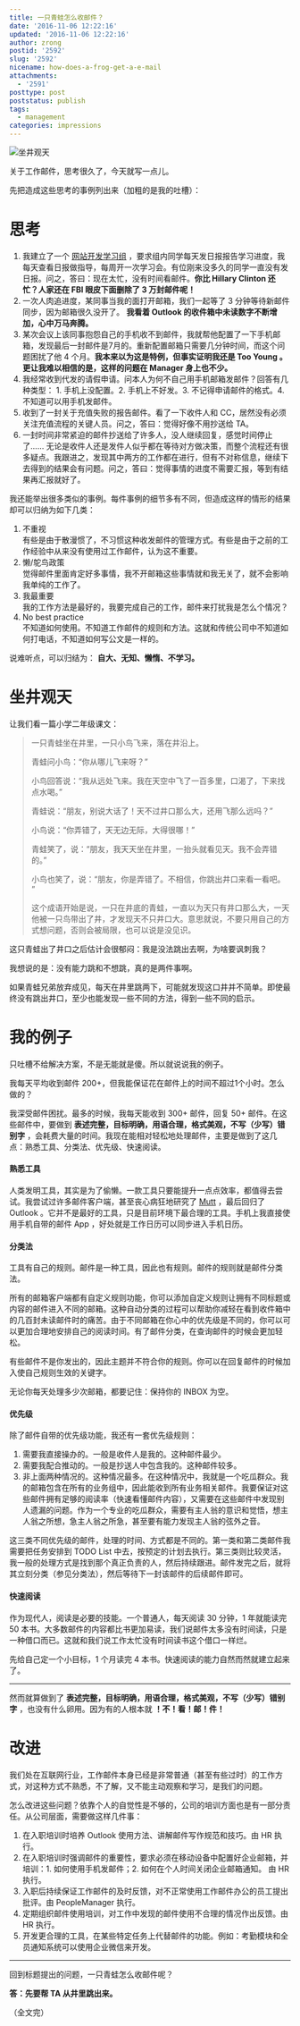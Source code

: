 ```yaml
---
title: 一只青蛙怎么收邮件？
date: '2016-11-06 12:22:16'
updated: '2016-11-06 12:22:16'
author: zrong
postid: '2592'
slug: '2592'
nicename: how-does-a-frog-get-a-e-mail
attachments:
  - '2591'
posttype: post
poststatus: publish
tags:
  - management
categories: impressions
---
```


![坐井观天][51]

关于工作邮件，思考很久了，今天就写一点儿。

先把造成这些思考的事例列出来（加粗的是我的吐槽）：<!--more-->

# 思考

1. 我建立了一个 [网站开发学习组][1] ，要求组内同学每天发日报报告学习进度，我每天查看日报做指导，每周开一次学习会。有位刚来没多久的同学一直没有发日报。问之，答曰：现在太忙，没有时间看邮件。**你比 Hillary Clinton 还忙？人家还在 FBI 眼皮下面删除了 3 万封邮件呢！**
2. 一次人肉追进度，某同事当我的面打开邮箱，我们一起等了 3 分钟等待新邮件同步，因为邮箱很久没开了。 **我看着 Outlook 的收件箱中未读数字不断增加，心中万马奔腾。**
3. 某次会议上该同事抱怨自己的手机收不到邮件，我就帮他配置了一下手机邮箱，发现最后一封邮件是7月的。重新配置邮箱只需要几分钟时间，而这个问题困扰了他 4 个月。**我本来以为这是特例，但事实证明我还是 Too Young 。更让我难以相信的是，这样的问题在 Manager 身上也不少。**
4. 我经常收到代发的请假申请。问本人为何不自己用手机邮箱发邮件？回答有几种类型： 1. 手机上没配置。2. 手机上不好发。3. 不记得申请邮件的格式。4. 不知道可以用手机发邮件。
5. 收到了一封关于充值失败的报告邮件。看了一下收件人和 CC，居然没有必须关注充值流程的关键人员。问之，答曰：觉得好像不用抄送给 TA。
6. 一封时间非常紧迫的邮件抄送给了许多人，没人继续回复，感觉时间停止了…… 无论是收件人还是发件人似乎都在等待对方做决策，而整个流程还有很多疑点。我跟进之，发现其中两方的工作都在进行，但有不对称信息，继续下去得到的结果会有问题。问之，答曰：觉得事情的进度不需要汇报，等到有结果再汇报就好了。

我还能举出很多类似的事例。每件事例的细节多有不同，但造成这样的情形的结果却可以归纳为如下几类：

1. 不重视  
有些是由于散漫惯了，不习惯这种收发邮件的管理方式。有些是由于之前的工作经验中从来没有使用过工作邮件，认为这不重要。
2. 懒/鸵鸟政策  
觉得邮件里面肯定好多事情，我不开邮箱这些事情就和我无关了，就不会影响我单纯的工作了。
3. 我最重要  
我的工作方法是最好的，我要完成自己的工作，邮件来打扰我是怎么个情况？
4. No best practice  
不知道如何使用。不知道工作邮件的规则和方法。这就和传统公司中不知道如何打电话，不知道如何写公文是一样的。

说难听点，可以归结为： **自大、无知、懒惰、不学习。**

# 坐井观天

让我们看一篇小学二年级课文：

> 一只青蛙坐在井里，一只小鸟飞来，落在井沿上。
> 
> 青蛙问小鸟：“你从哪儿飞来呀？” 
> 
> 小鸟回答说：“我从远处飞来。我在天空中飞了一百多里，口渴了，下来找点水喝。”
> 
> 青蛙说：“朋友，别说大话了！天不过井口那么大，还用飞那么远吗？”
> 
> 小鸟说：“你弄错了，天无边无际，大得很哪！”
> 
> 青蛙笑了，说：“朋友，我天天坐在井里，一抬头就看见天。我不会弄错的。”
> 
> 小鸟也笑了，说：“朋友，你是弄错了。不相信，你跳出井口来看一看吧。 ”
>
> 这个成语开始是说，一只在井底的青蛙，一直以为天只有井口那么大，一天他被一只鸟带出了井，才发现天不只井口大。意思就说，不要只用自己的方式想问题，否则会被局限，也可以说是没见识。

这只青蛙出了井口之后估计会很郁闷：我是没法跳出去啊，为啥要讽刺我？

我想说的是：没有能力跳和不想跳，真的是两件事啊。

如果青蛙兄弟放弃成见，每天在井里跳两下，可能就发现这口井并不简单。即使最终没有跳出井口，至少也能发现一些不同的方法，得到一些不同的启示。

# 我的例子

只吐槽不给解决方案，不是无能就是傻。所以就说说我的例子。

我每天平均收到邮件 200+，但我能保证花在邮件上的时间不超过1个小时。怎么做的？

我深受邮件困扰。最多的时候，我每天能收到 300+ 邮件，回复 50+ 邮件。在这些邮件中，要做到 **表述完整，目标明确，用语合理，格式美观，不写（少写）错别字** ，会耗费大量的时间。我现在能相对轻松地处理邮件，主要是做到了这几点：熟悉工具、分类法、优先级、快速阅读。

#### 熟悉工具

人类发明工具，其实是为了偷懒。一款工具只要能提升一点点效率，都值得去尝试。我尝试过许多邮件客户端，甚至丧心病狂地研究了 [Mutt][2] ，最后回归了 Outlook 。它并不是最好的工具，只是目前环境下最合理的工具。手机上我直接使用手机自带的邮件 App ，好处就是工作日历可以同步进入手机日历。

#### 分类法

工具有自己的规则。邮件是一种工具，因此也有规则。邮件的规则就是邮件分类法。

所有的邮箱客户端都有自定义规则功能，你可以添加自定义规则让拥有不同标题或内容的邮件进入不同的邮箱。这种自动分类的过程可以帮助你减轻在看到收件箱中的几百封未读邮件时的痛苦。由于不同邮箱在你心中的优先级是不同的，你可以可以更加合理地安排自己的阅读时间。有了邮件分类，在查询邮件的时候会更加轻松。

有些邮件不是你发出的，因此主题并不符合你的规则。你可以在回复邮件的时候加入使自己规则生效的关键字。

无论你每天处理多少次邮箱，都要记住：保持你的 INBOX 为空。

#### 优先级

除了邮件自带的优先级功能，我还有一套优先级规则：

1. 需要我直接操办的。一般是收件人是我的。这种邮件最少。
2. 需要我配合推动的。一般是抄送人中包含我的。这种邮件较多。
3. 非上面两种情况的。这种情况最多。在这种情况中，我就是一个吃瓜群众。我的邮箱包含在所有的业务组中，因此能收到所有业务相关邮件。我要保证对这些邮件拥有足够的阅读率（快速看懂邮件内容），又需要在这些邮件中发现别人遗漏的问题。作为一个专业的吃瓜群众，需要有主人翁的意识和觉悟，想主人翁之所想，急主人翁之所急，甚至要有能力发现主人翁的弦外之音。

这三类不同优先级的邮件，处理的时间、方式都是不同的。第一类和第二类邮件我需要把任务安排到 TODO List 中去，按预定的计划去执行。第三类则比较灵活，我一般的处理方式是找到那个真正负责的人，然后持续跟进。邮件发完之后，就将其立刻分类（参见分类法），然后等待下一封该邮件的后续邮件即可。

#### 快速阅读

作为现代人，阅读是必要的技能。一个普通人，每天阅读 30 分钟，1 年就能读完 50 本书。大多数邮件的内容都比书更加易读，我们说邮件太多没有时间读，只是一种借口而已。这就和我们说工作太忙没有时间读书这个借口一样烂。

先给自己定一个小目标，1 个月读完 4 本书。快速阅读的能力自然而然就建立起来了。

----

然而就算做到了 **表述完整，目标明确，用语合理，格式美观，不写（少写）错别字** ，也没有什么卵用。因为有的人根本就 **！不！看！邮！件！**

# 改进

我们处在互联网行业，工作邮件本身已经是非常普通（甚至有些过时）的工作方式，对这种方式不熟悉，不了解，又不能主动观察和学习，是我们的问题。

怎么改进这些问题？依靠个人的自觉性是不够的，公司的培训方面也是有一部分责任。从公司层面，需要做这样几件事：

1. 在入职培训时培养 Outlook 使用方法、讲解邮件写作规范和技巧。由 HR 执行。
2. 在入职培训时强调邮件的重要性，要求必须在移动设备中配置好企业邮箱，并培训：1. 如何使用手机发邮件；2. 如何在个人时间关闭企业邮箱通知。 由 HR 执行。
3. 入职后持续保证工作邮件的及时反馈，对不正常使用工作邮件办公的员工提出批评。由 PeopleManager 执行。
4. 定期组织邮件使用培训，对工作中发现的邮件使用不合理的情况作出反馈。由 HR 执行。
5. 开发更合理的工具，在某些特定任务上代替邮件的功能。例如：考勤模块和全员通知系统可以使用企业微信来开发。

----

回到标题提出的问题，一只青蛙怎么收邮件呢？

**答：先要帮 TA 从井里跳出来。**

（全文完）

[1]: https://blog.zengrong.net/post/2588.html
[2]: http://www.mutt.org/
[51]: /uploads/2016/11/zjgt.jpg
